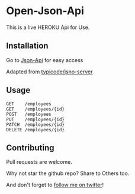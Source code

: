 # Open-Json-Api

This is a live HEROKU Api for Use.
## Installation

Go to  [Json-Api](https://open-json-api.herokuapp.com/) for easy access


Adapted from [typicode/jsno-server](https://github.com/typicode/json-server)  



## Usage

```
GET    /employees
GET    /employees/{id}
POST   /employees
PUT    /employees/{id}
PATCH  /employees/{id}
DELETE /employees/{id}
```

## Contributing
Pull requests are welcome.

Why not star the github repo? Share to Others too.

And don't forget to [follow me on twitter](https://twitter.com/allindeveloper)!

